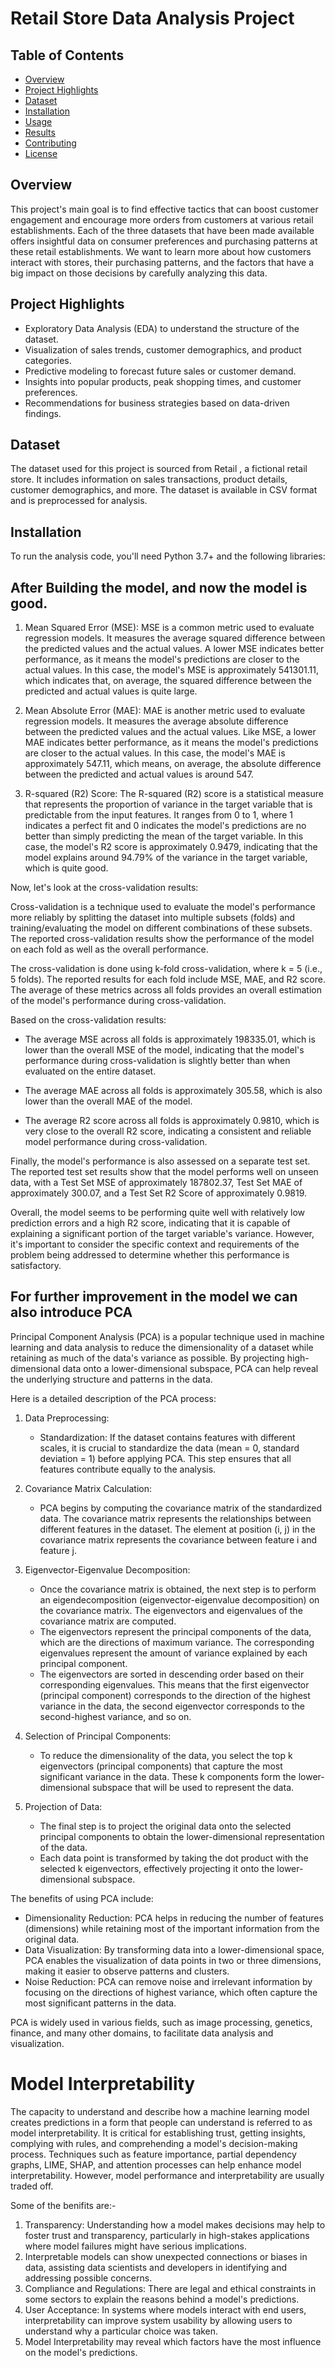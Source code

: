 # Retail Store Data Analysis Project

## Table of Contents

- [Overview](#overview)
- [Project Highlights](#project-highlights)
- [Dataset](#dataset)
- [Installation](#installation)
- [Usage](#usage)
- [Results](#results)
- [Contributing](#contributing)
- [License](#license)

## Overview

This project's main goal is to find effective tactics that can boost customer engagement and encourage more orders from customers at various retail establishments. Each of the three datasets that have been made available offers insightful data on consumer preferences and purchasing patterns at these retail establishments. We want to learn more about how customers interact with stores, their purchasing patterns, and the factors that have a big impact on those decisions by carefully analyzing this data.
## Project Highlights

- Exploratory Data Analysis (EDA) to understand the structure of the dataset.
- Visualization of sales trends, customer demographics, and product categories.
- Predictive modeling to forecast future sales or customer demand.
- Insights into popular products, peak shopping times, and customer preferences.
- Recommendations for business strategies based on data-driven findings.

## Dataset

The dataset used for this project is sourced from Retail , a fictional retail store. It includes information on sales transactions, product details, customer demographics, and more. The dataset is available in CSV format and is preprocessed for analysis.

## Installation

To run the analysis code, you'll need Python 3.7+ and the following libraries:


## After Building the model, and now the model is good.

1. Mean Squared Error (MSE):
MSE is a common metric used to evaluate regression models. It measures the average squared difference between the predicted values and the actual values. A lower MSE indicates better performance, as it means the model's predictions are closer to the actual values. In this case, the model's MSE is approximately 541301.11, which indicates that, on average, the squared difference between the predicted and actual values is quite large.

2. Mean Absolute Error (MAE):
MAE is another metric used to evaluate regression models. It measures the average absolute difference between the predicted values and the actual values. Like MSE, a lower MAE indicates better performance, as it means the model's predictions are closer to the actual values. In this case, the model's MAE is approximately 547.11, which means, on average, the absolute difference between the predicted and actual values is around 547.

3. R-squared (R2) Score:
The R-squared (R2) score is a statistical measure that represents the proportion of variance in the target variable that is predictable from the input features. It ranges from 0 to 1, where 1 indicates a perfect fit and 0 indicates the model's predictions are no better than simply predicting the mean of the target variable. In this case, the model's R2 score is approximately 0.9479, indicating that the model explains around 94.79% of the variance in the target variable, which is quite good.

Now, let's look at the cross-validation results:

Cross-validation is a technique used to evaluate the model's performance more reliably by splitting the dataset into multiple subsets (folds) and training/evaluating the model on different combinations of these subsets. The reported cross-validation results show the performance of the model on each fold as well as the overall performance.

The cross-validation is done using k-fold cross-validation, where k = 5 (i.e., 5 folds). The reported results for each fold include MSE, MAE, and R2 score. The average of these metrics across all folds provides an overall estimation of the model's performance during cross-validation.

Based on the cross-validation results:

- The average MSE across all folds is approximately 198335.01, which is lower than the overall MSE of the model, indicating that the model's performance during cross-validation is slightly better than when evaluated on the entire dataset.

- The average MAE across all folds is approximately 305.58, which is also lower than the overall MAE of the model.

- The average R2 score across all folds is approximately 0.9810, which is very close to the overall R2 score, indicating a consistent and reliable model performance during cross-validation.

Finally, the model's performance is also assessed on a separate test set. The reported test set results show that the model performs well on unseen data, with a Test Set MSE of approximately 187802.37, Test Set MAE of approximately 300.07, and a Test Set R2 Score of approximately 0.9819.

Overall, the model seems to be performing quite well with relatively low prediction errors and a high R2 score, indicating that it is capable of explaining a significant portion of the target variable's variance. However, it's important to consider the specific context and requirements of the problem being addressed to determine whether this performance is satisfactory.

## For further improvement in the model we can also introduce PCA
Principal Component Analysis (PCA) is a popular technique used in machine learning and data analysis to reduce the dimensionality of a dataset while retaining as much of the data's variance as possible. By projecting high-dimensional data onto a lower-dimensional subspace, PCA can help reveal the underlying structure and patterns in the data.

Here is a detailed description of the PCA process:

1. Data Preprocessing:
   - Standardization: If the dataset contains features with different scales, it is crucial to standardize the data (mean = 0, standard deviation = 1) before applying PCA. This step ensures that all features contribute equally to the analysis.

2. Covariance Matrix Calculation:
   - PCA begins by computing the covariance matrix of the standardized data. The covariance matrix represents the relationships between different features in the dataset. The element at position (i, j) in the covariance matrix represents the covariance between feature i and feature j.

3. Eigenvector-Eigenvalue Decomposition:
   - Once the covariance matrix is obtained, the next step is to perform an eigendecomposition (eigenvector-eigenvalue decomposition) on the covariance matrix. The eigenvectors and eigenvalues of the covariance matrix are computed.
   - The eigenvectors represent the principal components of the data, which are the directions of maximum variance. The corresponding eigenvalues represent the amount of variance explained by each principal component.
   - The eigenvectors are sorted in descending order based on their corresponding eigenvalues. This means that the first eigenvector (principal component) corresponds to the direction of the highest variance in the data, the second eigenvector corresponds to the second-highest variance, and so on.

4. Selection of Principal Components:
   - To reduce the dimensionality of the data, you select the top k eigenvectors (principal components) that capture the most significant variance in the data. These k components form the lower-dimensional subspace that will be used to represent the data.

5. Projection of Data:
   - The final step is to project the original data onto the selected principal components to obtain the lower-dimensional representation of the data.
   - Each data point is transformed by taking the dot product with the selected k eigenvectors, effectively projecting it onto the lower-dimensional subspace.

The benefits of using PCA include:
- Dimensionality Reduction: PCA helps in reducing the number of features (dimensions) while retaining most of the important information from the original data.
- Data Visualization: By transforming data into a lower-dimensional space, PCA enables the visualization of data points in two or three dimensions, making it easier to observe patterns and clusters.
- Noise Reduction: PCA can remove noise and irrelevant information by focusing on the directions of highest variance, which often capture the most significant patterns in the data.

PCA is widely used in various fields, such as image processing, genetics, finance, and many other domains, to facilitate data analysis and visualization.

# Model Interpretability

The capacity to understand and describe how a machine learning model creates predictions in a form that people can understand is referred to as model interpretability. It is critical for establishing trust, getting insights, complying with rules, and comprehending a model's decision-making process. Techniques such as feature importance, partial dependency graphs, LIME, SHAP, and attention processes can help enhance model interpretability. However, model performance and interpretability are usually traded off.

Some of the benifits are:-
1. Transparency: Understanding how a model makes decisions may help to foster trust and transparency, particularly in high-stakes applications where model failures might have serious implications.
2. Interpretable models can show unexpected connections or biases in data, assisting data scientists and developers in identifying and addressing possible concerns.
3. Compliance and Regulations: There are legal and ethical constraints in some sectors to explain the reasons behind a model's predictions.
4. User Acceptance: In systems where models interact with end users, interpretability can improve system usability by allowing users to understand why a particular choice was taken.
5.  Model Interpretability may reveal which factors have the most influence on the model's predictions.
